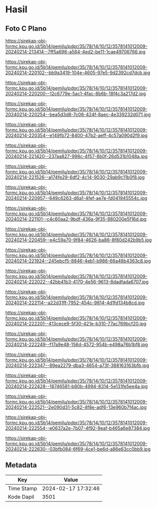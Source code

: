 # Hasil

## Foto C Plano

https://sirekap-obj-formc.kpu.go.id/5b14/pemilu/pdpr/35/78/14/10/12/3578141012009-20240214-213414--7ff5a696-a584-4ed2-be11-1cae49706766.jpg

https://sirekap-obj-formc.kpu.go.id/5b14/pemilu/pdpr/35/78/14/10/12/3578141012009-20240214-220102--bb9a3419-104e-4605-97e5-9d2392cd7dcb.jpg

https://sirekap-obj-formc.kpu.go.id/5b14/pemilu/pdpr/35/78/14/10/12/3578141012009-20240214-220200--12c6779e-5ac1-4fac-8b6b-18f4c3a217d2.jpg

https://sirekap-obj-formc.kpu.go.id/5b14/pemilu/pdpr/35/78/14/10/12/3578141012009-20240214-220254--bea5d3d8-7c06-424f-8aec-4e339232d071.jpg

https://sirekap-obj-formc.kpu.go.id/5b14/pemilu/pdpr/35/78/14/10/12/3578141012009-20240214-220354--e149fb72-8400-47b2-aeff-4c57a090d2f9.jpg

https://sirekap-obj-formc.kpu.go.id/5b14/pemilu/pdpr/35/78/14/10/12/3578141012009-20240214-221420--237aa827-998c-4f57-8b0f-26d531b1048a.jpg

https://sirekap-obj-formc.kpu.go.id/5b14/pemilu/pdpr/35/78/14/10/12/3578141012009-20240214-221526--a174fe29-6df2-4c14-9030-29ab9c11b0f8.jpg

https://sirekap-obj-formc.kpu.go.id/5b14/pemilu/pdpr/35/78/14/10/12/3578141012009-20240214-220957--649c6263-d6a1-4fef-ae7e-fd041945554c.jpg

https://sirekap-obj-formc.kpu.go.id/5b14/pemilu/pdpr/35/78/14/10/12/3578141012009-20240214-221101--c4c60aa2-9bdf-436a-9f35-880200e5f16d.jpg

https://sirekap-obj-formc.kpu.go.id/5b14/pemilu/pdpr/35/78/14/10/12/3578141012009-20240214-220459--e4c59a70-9f84-4626-ba86-8f80d242b9b5.jpg

https://sirekap-obj-formc.kpu.go.id/5b14/pemilu/pdpr/35/78/14/10/12/3578141012009-20240214-221924--245ebcf5-8846-4eb1-b986-66a48b4363c8.jpg

https://sirekap-obj-formc.kpu.go.id/5b14/pemilu/pdpr/35/78/14/10/12/3578141012009-20240214-222022--42bb41b3-4170-4e56-9613-8dadfada6707.jpg

https://sirekap-obj-formc.kpu.go.id/5b14/pemilu/pdpr/35/78/14/10/12/3578141012009-20240214-222114--a22d31ff-7952-454c-9814-4d1fd134b8cd.jpg

https://sirekap-obj-formc.kpu.go.id/5b14/pemilu/pdpr/35/78/14/10/12/3578141012009-20240214-222201--413cece9-5f30-421e-b310-77ac769bcf20.jpg

https://sirekap-obj-formc.kpu.go.id/5b14/pemilu/pdpr/35/78/14/10/12/3578141012009-20240214-222249--f17a9e48-156d-4572-954b-e498a76b1bf8.jpg

https://sirekap-obj-formc.kpu.go.id/5b14/pemilu/pdpr/35/78/14/10/12/3578141012009-20240214-222347--89ea2279-dba3-4654-a73f-388163163bfb.jpg

https://sirekap-obj-formc.kpu.go.id/5b14/pemilu/pdpr/35/78/14/10/12/3578141012009-20240214-222428--18746581-b60b-4994-8314-5e131fe5ee4a.jpg

https://sirekap-obj-formc.kpu.go.id/5b14/pemilu/pdpr/35/78/14/10/12/3578141012009-20240214-222521--2e090d31-5c82-4f8e-adf6-13e960b7f4ac.jpg

https://sirekap-obj-formc.kpu.go.id/5b14/pemilu/pdpr/35/78/14/10/12/3578141012009-20240214-222554--e0637a2e-7b07-4f92-9eaf-b465a6e87384.jpg

https://sirekap-obj-formc.kpu.go.id/5b14/pemilu/pdpr/35/78/14/10/12/3578141012009-20240214-222630--03bfb084-6f69-4ce1-be6d-a86e63cc0bb9.jpg


## Metadata

| Key        | Value               |
| ---------- | ------------------- |
| Time Stamp | 2024-02-17 17:32:46 |
| Kode Dapil | 3501                |



